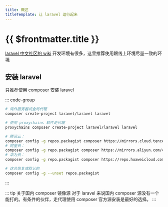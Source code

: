 ```yaml
---
title: 概述
titleTemplate: 让 laravel 运行起来
---
```


# {{ $frontmatter.title }}

[laravel 中文社区的 wiki](https://learnku.com/laravel/wikis) 开发环境有很多，这里推荐使用跟线上环境尽量一致的环境

## 安装 laravel

只推荐使用 composer 安装 laravel

::: code-group

```bash [安装]
# 海外服务器或全局代理
composer create-project laravel/laravel laravel
```

```bash [代理安装]
# 使用 proxychains 软件走代理
proxychains composer create-project laravel/laravel laravel
```

```bash [全局配置镜像]
# 腾讯云：
composer config -g repos.packagist composer https://mirrors.cloud.tencent.com/composer/
# 阿里云：
composer config -g repo.packagist composer https://mirrors.aliyun.com/composer/
# 华为云：
composer config -g repo.packagist composer https://repo.huaweicloud.com/repository/php/
```

```bash [取消配置]
# 这会恢复成默认的
composer config -g --unset repos.packagist
```

:::

::: tip 关于国内 composer 镜像源
对于 laravel 来说国内 composer 源没有一个能打的。有条件的伙伴，走代理使用 composer 官方源安装是最好的选择。
:::
